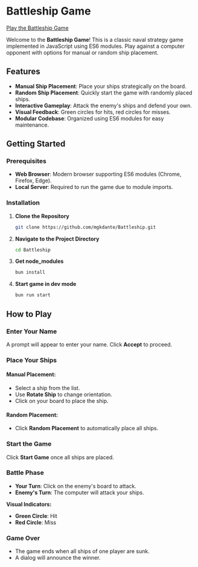 # Battleship Game

[Play the Battleship Game](https://mgkdante.github.io/Battleship/)

Welcome to the **Battleship Game**! This is a classic naval strategy game implemented in JavaScript using ES6 modules. Play against a computer opponent with options for manual or random ship placement.

## Features

- **Manual Ship Placement**: Place your ships strategically on the board.
- **Random Ship Placement**: Quickly start the game with randomly placed ships.
- **Interactive Gameplay**: Attack the enemy's ships and defend your own.
- **Visual Feedback**: Green circles for hits, red circles for misses.
- **Modular Codebase**: Organized using ES6 modules for easy maintenance.

## Getting Started

### Prerequisites

- **Web Browser**: Modern browser supporting ES6 modules (Chrome, Firefox, Edge).
- **Local Server**: Required to run the game due to module imports.

### Installation

1. **Clone the Repository**

   ```bash
   git clone https://github.com/mgkdante/Battleship.git

   ```

2. **Navigate to the Project Directory**

   ```bash
   cd Battleship

   ```

3. **Get node_modules**

   ```bash
   bun install

   ```

4. **Start game in dev mode**
   ```bash
   bun run start
   ```

## How to Play

### Enter Your Name

A prompt will appear to enter your name. Click **Accept** to proceed.

### Place Your Ships

#### Manual Placement:

- Select a ship from the list.
- Use **Rotate Ship** to change orientation.
- Click on your board to place the ship.

#### Random Placement:

- Click **Random Placement** to automatically place all ships.

### Start the Game

Click **Start Game** once all ships are placed.

### Battle Phase

- **Your Turn**: Click on the enemy's board to attack.
- **Enemy's Turn**: The computer will attack your ships.

**Visual Indicators:**

- **Green Circle**: Hit
- **Red Circle**: Miss

### Game Over

- The game ends when all ships of one player are sunk.
- A dialog will announce the winner.
